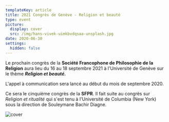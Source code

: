 ```yaml
---
templateKey: article
title: 2021 Congrès de Genève - Religion et beauté
type: event
picture:
  display: cover
  src: /img/hans-vivek-uimkbvdqsaa-unsplash.jpg
date: 2020-06-30
settings:
  hidden: false
---
```

Le prochain congrès de la **Société Francophone de Philosophie de la Religion** aura lieu du 16 au 18 septembre 2021 à l'Université de Genève sur le thème ***Religion et beauté.***

L'appel à communication sera lancé au début du mois de septembre 2020.

Ce sera le cinquième congrès de la **SFPR**. Il fait suite au congrès sur *Religion et ritualité* qui s'est tenu à l'Université de Columbia (New York) sous la direction de Souleymane Bachir Diagne.

![cover]( "cover")